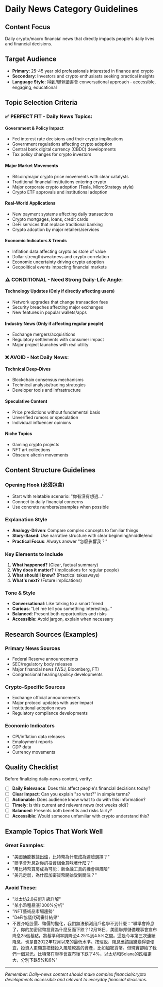 # Daily News Category Guidelines

## Content Focus

Daily crypto/macro financial news that directly impacts people's daily lives and financial decisions.

## Target Audience

- **Primary**: 25-45 year old professionals interested in finance and crypto
- **Secondary**: Investors and crypto enthusiasts seeking practical insights
- **Language Style**: 得到/樊登讀書會 conversational approach - accessible, engaging, educational

## Topic Selection Criteria

### ✅ **PERFECT FIT - Daily News Topics:**

#### **Government & Policy Impact**

- Fed interest rate decisions and their crypto implications
- Government regulations affecting crypto adoption
- Central bank digital currency (CBDC) developments
- Tax policy changes for crypto investors

#### **Major Market Movements**

- Bitcoin/major crypto price movements with clear catalysts
- Traditional financial institutions entering crypto
- Major corporate crypto adoption (Tesla, MicroStrategy style)
- Crypto ETF approvals and institutional adoption

#### **Real-World Applications**

- New payment systems affecting daily transactions
- Crypto mortgages, loans, credit cards
- DeFi services that replace traditional banking
- Crypto adoption by major retailers/services

#### **Economic Indicators & Trends**

- Inflation data affecting crypto as store of value
- Dollar strength/weakness and crypto correlation
- Economic uncertainty driving crypto adoption
- Geopolitical events impacting financial markets

### ⚠️ **CONDITIONAL - Need Strong Daily-Life Angle:**

#### **Technology Updates** (Only if directly affecting users)

- Network upgrades that change transaction fees
- Security breaches affecting major exchanges
- New features in popular wallets/apps

#### **Industry News** (Only if affecting regular people)

- Exchange mergers/acquisitions
- Regulatory settlements with consumer impact
- Major project launches with real utility

### ❌ **AVOID - Not Daily News:**

#### **Technical Deep-Dives**

- Blockchain consensus mechanisms
- Technical analysis/trading strategies
- Developer tools and infrastructure

#### **Speculative Content**

- Price predictions without fundamental basis
- Unverified rumors or speculation
- Individual influencer opinions

#### **Niche Topics**

- Gaming crypto projects
- NFT art collections
- Obscure altcoin movements

## Content Structure Guidelines

### **Opening Hook (必須包含)**

- Start with relatable scenario: "你有沒有想過..."
- Connect to daily financial concerns
- Use concrete numbers/examples when possible

### **Explanation Style**

- **Analogy-Driven**: Compare complex concepts to familiar things
- **Story-Based**: Use narrative structure with clear beginning/middle/end
- **Practical Focus**: Always answer "怎麼影響我？"

### **Key Elements to Include**

1. **What happened?** (Clear, factual summary)
2. **Why does it matter?** (Implications for regular people)
3. **What should I know?** (Practical takeaways)
4. **What's next?** (Future implications)

### **Tone & Style**

- **Conversational**: Like talking to a smart friend
- **Curious**: "Let me tell you something interesting..."
- **Balanced**: Present both opportunities and risks
- **Accessible**: Avoid jargon, explain when necessary

## Research Sources (Examples)

### **Primary News Sources**

- Federal Reserve announcements
- SEC/regulatory body releases
- Major financial news (WSJ, Bloomberg, FT)
- Congressional hearings/policy developments

### **Crypto-Specific Sources**

- Exchange official announcements
- Major protocol updates with user impact
- Institutional adoption news
- Regulatory compliance developments

### **Economic Indicators**

- CPI/inflation data releases
- Employment reports
- GDP data
- Currency movements

## Quality Checklist

Before finalizing daily-news content, verify:

- [ ] **Daily Relevance**: Does this affect people's financial decisions today?
- [ ] **Clear Impact**: Can you explain "so what?" in simple terms?
- [ ] **Actionable**: Does audience know what to do with this information?
- [ ] **Timely**: Is this current and relevant news (not weeks old)?
- [ ] **Balanced**: Presents both benefits and risks fairly?
- [ ] **Accessible**: Would someone unfamiliar with crypto understand this?

## Example Topics That Work Well

### **Great Examples:**

- "美國通膨數據出爐，比特幣為什麼成為避險選擇？"
- "聯準會升息對你的投資組合意味著什麼？"
- "用比特幣買房成為可能：新金融工具的機會與風險"
- "美元走弱，為什麼加密貨幣開始受到關注？"

### **Avoid These:**

- "以太坊2.0技術升級詳解"
- "某小幣種暴漲1000%分析"
- "NFT藝術品市場趨勢"
- "DeFi協議代碼審計結果"
- 不要介紹股價、幣價的變化，我們無法預測用戶也學不到什麼："聯準會降息了，你的加密貨幣投資為什麼反而下跌？12月18日，美國聯邦儲備理事會宣布降息25個基點，將基準利率調降至4.25%到4.5%之間。這是今年第三次連續降息，也是自2022年12月以來的最低水準。按理說，降息應該讓錢變得更便宜，投資人更願意把錢投入風險較高的資產，比如加密貨幣。但現實卻給了我們一個耳光。比特幣在聯準會宣布後下跌了4%，以太坊和Solana的跌幅更大，分別下跌5%和6%"

---

_Remember: Daily-news content should make complex financial/crypto developments accessible and relevant to everyday financial decisions._
